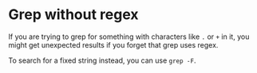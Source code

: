 # Grep without regex

If you are trying to grep for something with characters like `.` or `+` in it, you might get unexpected results if you forget that grep uses regex.

To search for a fixed string instead, you can use `grep -F`.
